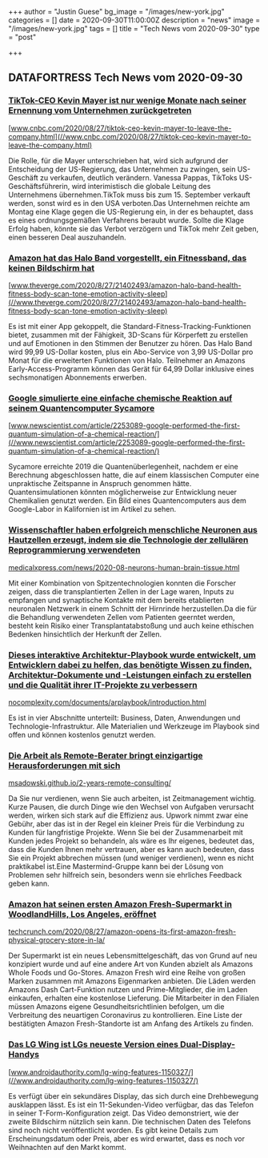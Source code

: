 +++
author = "Justin Guese"
bg_image = "/images/new-york.jpg"
categories = []
date = 2020-09-30T11:00:00Z
description = "news"
image = "/images/new-york.jpg"
tags = []
title = "Tech News vom 2020-09-30"
type = "post"

+++

        
## DATAFORTRESS Tech News vom 2020-09-30



### [TikTok-CEO Kevin Mayer ist nur wenige Monate nach seiner Ernennung vom Unternehmen zurückgetreten](//www.cnbc.com/2020/08/27/tiktok-ceo-kevin-mayer-to-leave-the-company.html)


[www.cnbc.com/2020/08/27/tiktok-ceo-kevin-mayer-to-leave-the-company.html](//www.cnbc.com/2020/08/27/tiktok-ceo-kevin-mayer-to-leave-the-company.html)


Die Rolle, für die Mayer unterschrieben hat, wird sich aufgrund der Entscheidung der US-Regierung, das Unternehmen zu zwingen, sein US-Geschäft zu verkaufen, deutlich verändern. Vanessa Pappas, TikToks US-Geschäftsführerin, wird interimistisch die globale Leitung des Unternehmens übernehmen.TikTok muss bis zum 15. September verkauft werden, sonst wird es in den USA verboten.Das Unternehmen reichte am Montag eine Klage gegen die US-Regierung ein, in der es behauptet, dass es eines ordnungsgemäßen Verfahrens beraubt wurde. Sollte die Klage Erfolg haben, könnte sie das Verbot verzögern und TikTok mehr Zeit geben, einen besseren Deal auszuhandeln.


### [Amazon hat das Halo Band vorgestellt, ein Fitnessband, das keinen Bildschirm hat](//www.theverge.com/2020/8/27/21402493/amazon-halo-band-health-fitness-body-scan-tone-emotion-activity-sleep)


[www.theverge.com/2020/8/27/21402493/amazon-halo-band-health-fitness-body-scan-tone-emotion-activity-sleep](//www.theverge.com/2020/8/27/21402493/amazon-halo-band-health-fitness-body-scan-tone-emotion-activity-sleep)


Es ist mit einer App gekoppelt, die Standard-Fitness-Tracking-Funktionen bietet, zusammen mit der Fähigkeit, 3D-Scans für Körperfett zu erstellen und auf Emotionen in den Stimmen der Benutzer zu hören. Das Halo Band wird 99,99 US-Dollar kosten, plus ein Abo-Service von 3,99 US-Dollar pro Monat für die erweiterten Funktionen von Halo. Teilnehmer an Amazons Early-Access-Programm können das Gerät für 64,99 Dollar inklusive eines sechsmonatigen Abonnements erwerben.


### [Google simulierte eine einfache chemische Reaktion auf seinem Quantencomputer Sycamore](//www.newscientist.com/article/2253089-google-performed-the-first-quantum-simulation-of-a-chemical-reaction/)


[www.newscientist.com/article/2253089-google-performed-the-first-quantum-simulation-of-a-chemical-reaction/](//www.newscientist.com/article/2253089-google-performed-the-first-quantum-simulation-of-a-chemical-reaction/)


Sycamore erreichte 2019 die Quantenüberlegenheit, nachdem er eine Berechnung abgeschlossen hatte, die auf einem klassischen Computer eine unpraktische Zeitspanne in Anspruch genommen hätte. Quantensimulationen könnten möglicherweise zur Entwicklung neuer Chemikalien genutzt werden. Ein Bild eines Quantencomputers aus dem Google-Labor in Kalifornien ist im Artikel zu sehen.


### [Wissenschaftler haben erfolgreich menschliche Neuronen aus Hautzellen erzeugt, indem sie die Technologie der zellulären Reprogrammierung verwendeten](//medicalxpress.com/news/2020-08-neurons-human-brain-tissue.html)


[medicalxpress.com/news/2020-08-neurons-human-brain-tissue.html](//medicalxpress.com/news/2020-08-neurons-human-brain-tissue.html)


Mit einer Kombination von Spitzentechnologien konnten die Forscher zeigen, dass die transplantierten Zellen in der Lage waren, Inputs zu empfangen und synaptische Kontakte mit dem bereits etablierten neuronalen Netzwerk in einem Schnitt der Hirnrinde herzustellen.Da die für die Behandlung verwendeten Zellen vom Patienten geerntet werden, besteht kein Risiko einer Transplantatabstoßung und auch keine ethischen Bedenken hinsichtlich der Herkunft der Zellen.


### [Dieses interaktive Architektur-Playbook wurde entwickelt, um Entwicklern dabei zu helfen, das benötigte Wissen zu finden, Architektur-Dokumente und -Leistungen einfach zu erstellen und die Qualität ihrer IT-Projekte zu verbessern](//nocomplexity.com/documents/arplaybook/introduction.html)


[nocomplexity.com/documents/arplaybook/introduction.html](//nocomplexity.com/documents/arplaybook/introduction.html)


Es ist in vier Abschnitte unterteilt: Business, Daten, Anwendungen und Technologie-Infrastruktur. Alle Materialien und Werkzeuge im Playbook sind offen und können kostenlos genutzt werden.


### [Die Arbeit als Remote-Berater bringt einzigartige Herausforderungen mit sich](//msadowski.github.io/2-years-remote-consulting/)


[msadowski.github.io/2-years-remote-consulting/](//msadowski.github.io/2-years-remote-consulting/)


Da Sie nur verdienen, wenn Sie auch arbeiten, ist Zeitmanagement wichtig. Kurze Pausen, die durch Dinge wie den Wechsel von Aufgaben verursacht werden, wirken sich stark auf die Effizienz aus. Upwork nimmt zwar eine Gebühr, aber das ist in der Regel ein kleiner Preis für die Verbindung zu Kunden für langfristige Projekte. Wenn Sie bei der Zusammenarbeit mit Kunden jedes Projekt so behandeln, als wäre es Ihr eigenes, bedeutet das, dass die Kunden Ihnen mehr vertrauen, aber es kann auch bedeuten, dass Sie ein Projekt abbrechen müssen (und weniger verdienen), wenn es nicht praktikabel ist.Eine Mastermind-Gruppe kann bei der Lösung von Problemen sehr hilfreich sein, besonders wenn sie ehrliches Feedback geben kann.


### [Amazon hat seinen ersten Amazon Fresh-Supermarkt in WoodlandHills, Los Angeles, eröffnet](//techcrunch.com/2020/08/27/amazon-opens-its-first-amazon-fresh-physical-grocery-store-in-la/)


[techcrunch.com/2020/08/27/amazon-opens-its-first-amazon-fresh-physical-grocery-store-in-la/](//techcrunch.com/2020/08/27/amazon-opens-its-first-amazon-fresh-physical-grocery-store-in-la/)


Der Supermarkt ist ein neues Lebensmittelgeschäft, das von Grund auf neu konzipiert wurde und auf eine andere Art von Kunden abzielt als Amazons Whole Foods und Go-Stores. Amazon Fresh wird eine Reihe von großen Marken zusammen mit Amazons Eigenmarken anbieten. Die Läden werden Amazons Dash Cart-Funktion nutzen und Prime-Mitglieder, die im Laden einkaufen, erhalten eine kostenlose Lieferung. Die Mitarbeiter in den Filialen müssen Amazons eigene Gesundheitsrichtlinien befolgen, um die Verbreitung des neuartigen Coronavirus zu kontrollieren. Eine Liste der bestätigten Amazon Fresh-Standorte ist am Anfang des Artikels zu finden.


### [Das LG Wing ist LGs neueste Version eines Dual-Display-Handys](//www.androidauthority.com/lg-wing-features-1150327/)


[www.androidauthority.com/lg-wing-features-1150327/](//www.androidauthority.com/lg-wing-features-1150327/)


Es verfügt über ein sekundäres Display, das sich durch eine Drehbewegung ausklappen lässt. Es ist ein 11-Sekunden-Video verfügbar, das das Telefon in seiner T-Form-Konfiguration zeigt. Das Video demonstriert, wie der zweite Bildschirm nützlich sein kann. Die technischen Daten des Telefons sind noch nicht veröffentlicht worden. Es gibt keine Details zum Erscheinungsdatum oder Preis, aber es wird erwartet, dass es noch vor Weihnachten auf den Markt kommt.
